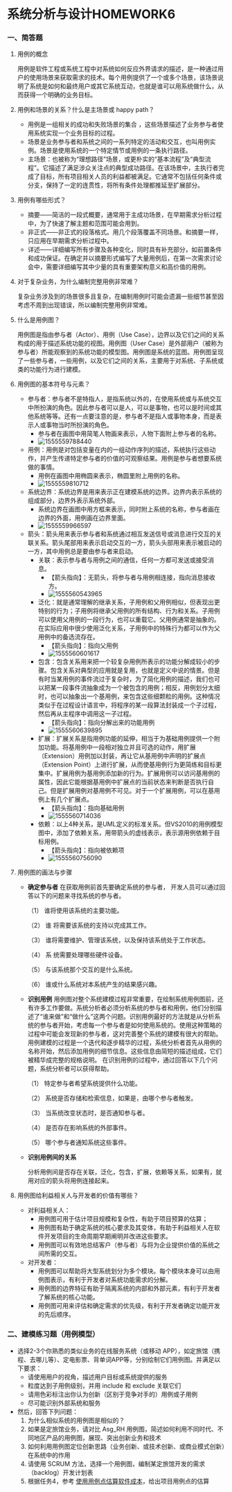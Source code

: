 # 系统分析与设计HOMEWORK6

### 一、简答题

1. 用例的概念

   用例是软件工程或系统工程中对系统如何反应外界请求的描述，是一种通过用户的使用场景来获取需求的技术。每个用例提供了一个或多个场景，该场景说明了系统是如何和最终用户或其它系统互动，也就是谁可以用系统做什么，从而获得一个明确的业务目标。

2. 用例和场景的关系？什么是主场景或 happy path？

   - 用例是一组相关的成功和失败场景的集合 ，这些场景描述了业务参与者使用系统实现一个业务目标的过程。
   - 场景是业务参与者和系统之间的一系列特定的活动和交互，也叫用例实例。场景是使用系统的一个特定情节或用例的一条执行路径。
   - 主场景：也被称为“理想路径”场景，或更朴实的“基本流程”及“典型流程”。它描述了满足涉众关注点的典型成功路径。在该场景中，主执行者完成了目标，所有项目相关人员的利益都被满足。它通常不包括任何条件或分支，保持了一定的连贯性，将所有条件处理都推延至扩展部分。

3. 用例有哪些形式？

   - 摘要——简洁的一段式概要，通常用于主成功场景，在早期需求分析过程中，为了快速了解主题和范围可能会用到。
   - 非正式——非正式的段落格式。用几个段落覆盖不同场景。和摘要一样，只应用在早期需求分析过程中。
   - 详述——详细编写所有步骤及各种变化，同时具有补充部分，如前置条件和成功保证。在确定并以摘要形式编写了大量用例后，在第一次需求讨论会中，需要详细编写其中少量的具有重要架构意义和高价值的用例。

4. 对于复杂业务，为什么编制完整用例非常难？

   复杂业务涉及到的场景很多且复杂，在编制用例时可能会遗漏一些细节甚至因考虑不周到出现错误，所以编制完整用例非常难。

5. 什么是用例图？

   用例图是指由参与者（Actor）、用例（Use Case），边界以及它们之间的关系构成的用于描述系统功能的视图。用例图（User Case）是外部用户（被称为参与者）所能观察到的系统功能的模型图。用例图是系统的蓝图。用例图呈现了一些参与者，一些用例，以及它们之间的关系，主要用于对系统、子系统或类的功能行为进行建模。

6. 用例图的基本符号与元素？

   - 参与者：参与者不是特指人，是指系统以外的，在使用系统或与系统交互中所扮演的角色。因此参与者可以是人，可以是事物，也可以是时间或其他系统等等。还有一点要注意的是，参与者不是指人或事物本身，而是表示人或事物当时所扮演的角色。
     - 参与者在画图中用简笔人物画来表示，人物下面附上参与者的名称。
     - ![1555559788440](https://github.com/Zhanggen-sysu/Software-Analysis-Design-Homework/raw/master/Homework6/1.png)
   - 用例：用例是对包括变量在内的一组动作序列的描述，系统执行这些动作，并产生传递特定参与者的价值的可观察结果。用例是参与者想要系统做的事情。
     - 用例在画图中用椭圆来表示，椭圆里附上用例的名称。
     - ![1555559810712](https://github.com/Zhanggen-sysu/Software-Analysis-Design-Homework/raw/master/Homework6/2.png)
   - 系统边界：系统边界是用来表示正在建模系统的边界。边界内表示系统的组成部分，边界外表示系统外部。
     - 系统边界在画图中用方框来表示，同时附上系统的名称，参与者画在边界的外面，用例画在边界里面。
     - ![1555559966597](https://github.com/Zhanggen-sysu/Software-Analysis-Design-Homework/raw/master/Homework6/3.png)
   - 箭头：箭头用来表示参与者和系统通过相互发送信号或消息进行交互的关联关系。箭头尾部用来表示启动交互的一方，箭头头部用来表示被启动的一方，其中用例总是要由参与者来启动。
     - 关联：表示参与者与用例之间的通信，任何一方都可发送或接受消息。
       - 【箭头指向】：无箭头，将参与者与用例相连接，指向消息接收方。
       - ![1555560543965](https://github.com/Zhanggen-sysu/Software-Analysis-Design-Homework/raw/master/Homework6/4.png)
     - 泛化：就是通常理解的继承关系，子用例和父用例相似，但表现出更特别的行为；子用例将继承父用例的所有结构、行为和关系。子用例可以使用父用例的一段行为，也可以重载它。父用例通常是抽象的。在实际应用中很少使用泛化关系，子用例中的特殊行为都可以作为父用例中的备选流存在。
       - 【箭头指向】：指向父用例
       - ![1555560601617](https://github.com/Zhanggen-sysu/Software-Analysis-Design-Homework/raw/master/Homework6/5.png)
     - 包含：包含关系用来把一个较复杂用例所表示的功能分解成较小的步骤。包含关系对典型的应用就是复用，也就是定义中说的情景。但是有时当某用例的事件流过于复杂时，为了简化用例的描述，我们也可以把某一段事件流抽象成为一个被包含的用例；相反，用例划分太细时，也可以抽象出一个基用例，来包含这些细颗粒的用例。这种情况类似于在过程设计语言中，将程序的某一段算法封装成一个子过程，然后再从主程序中调用这一子过程。
       - 【箭头指向】：指向分解出来的功能用例
       - ![1555560639895](https://github.com/Zhanggen-sysu/Software-Analysis-Design-Homework/raw/master/Homework6/6.png)
     - 扩展：扩展关系是指用例功能的延伸，相当于为基础用例提供一个附加功能。将基用例中一段相对独立并且可选的动作，用扩展（Extension）用例加以封装，再让它从基用例中声明的扩展点（Extension Point）上进行扩展，从而使基用例行为更简练和目标更集中。扩展用例为基用例添加新的行为。扩展用例可以访问基用例的属性，因此它能根据基用例中扩展点的当前状态来判断是否执行自己。但是扩展用例对基用例不可见。对于一个扩展用例，可以在基用例上有几个扩展点。
       - 【箭头指向】：指向基础用例
       - ![1555560714036](https://github.com/Zhanggen-sysu/Software-Analysis-Design-Homework/raw/master/Homework6/7.png)
     - 依赖：以上4种关系，是UML定义的标准关系。但VS2010的用例模型图中，添加了依赖关系，用带箭头的虚线表示，表示源用例依赖于目标用例。
       - 【箭头指向】：指向被依赖项
       - ![1555560756090](https://github.com/Zhanggen-sysu/Software-Analysis-Design-Homework/raw/master/Homework6/8.png)

7. 用例图的画法与步骤

   - **确定参与者** 
     在获取用例前首先要确定系统的参与者， 开发人员可以通过回答以下的问题来寻找系统的参与者。 

     （1）         谁将使用该系统的主要功能。 

     （2）         谁 将需要该系统的支持以完成其工作。 

     （3）         谁将需要维护、管理该系统，以及保持该系统处于工作状态。 

     （4）         系 统需要处理哪些硬件设备。 

     （5）         与该系统那个交互的是什么系统。 

     （6）         谁或什么系统对本系统产生的结果感兴趣。

   - **识别用例** 
     用例图对整个系统建模过程非常重要，在绘制系统用例图前，还有许多工作要做。系统分析者必须分析系统的参与者和用例，他们分别描述了“谁来做”和“做什么”这两个问题。识别用例最好的方法就是从分析系统的参与者开始，考虑每一个参与者是如何使用系统的。使用这种策略的过程中可能会发现新的参与者，这对完善整个系统的建模有很大的帮助。用例建模的过程是一个迭代和逐步精华的过程，系统分析者首先从用例的名称开始，然后添加用例的细节信息。这些信息由简短的描述组成，它们被精华成完整的规格说明。
     在识别用例的过程中，通过回答以下几个问题，系统分析者可以获得帮助。 

     （1）         特定参与者希望系统提供什么功能。 

     （2）         系统是否存储和检索信息，如果是，由哪个参与者触发。 

     （3）         当系统改变状态时，是否通知参与者。 

     （4）         是否存在影响系统的外部事件。 

     （5）         哪个参与者通知系统这些事件。

   - **识别用例间的关系**

     分析用例间是否存在关联，泛化，包含，扩展，依赖等关系，如果有，就用对应的箭头将用例连接起来。

8. 用例图给利益相关人与开发者的价值有哪些？

   - 对利益相关人：
     - 用例图可用于估计项目规模和复杂性，有助于项目预算的估算；
     - 用例图有助于确定系统的核心要求及其变体，有助于利益相关人在软件开发项目的生命周期早期阐明并改进这些要求。
     - 用例图可以有效地总结客户（参与者）与将为企业提供价值的系统之间所需的交互。
   - 对开发者：
     - 用例图可以帮助将大型系统划分为多个模块。每个模块本身可以由用例图表示，有利于开发者对系统功能需求的分解。
     - 用例图的边界特征有助于隔离系统的内部和外部元素，有利于开发者了解系统的核心功能。
     - 用例图可用来评估和确定需求的优先级，有利于开发者确定功能开发的先后顺序。

### 二、建模练习题（用例模型）

- 选择2-3个你熟悉的类似业务的在线服务系统（或移动 APP），如定旅馆（携程、去哪儿等）、定电影票、背单词APP等，分别绘制它们用例图。并满足以下要求：
  - 请使用用户的视角，描述用户目标或系统提供的服务
  - 粒度达到子用例级别，并用 include 和 exclude 关联它们
  - 请用色彩标注出你认为创新（区别于竞争对手的）用例或子用例
  - 尽可能识别外部系统和服务
- 然后，回答下列问题：
  1. 为什么相似系统的用例图是相似的？
  2. 如果是定旅馆业务，请对比 Asg_RH 用例图，简述如何利用不同时代、不同地区产品的用例图，展现、突出创新业务和技术
  3. 如何利用用例图定位创新思路（业务创新、或技术创新、或商业模式创新）在系统中的作用
  4. 请使用 SCRUM 方法，选择一个用例图，编制某定旅馆开发的需求（backlog）开发计划表
  5. 根据任务4，参考 [使用用例点估算软件成本](https://www.ibm.com/developerworks/cn/rational/edge/09/mar09/collaris_dekker/index.html)，给出项目用例点的估算